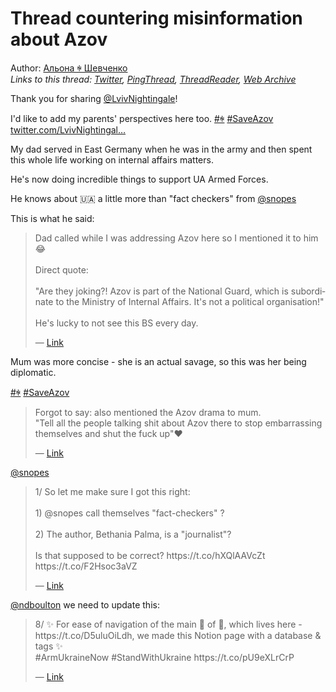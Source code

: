 # Thread countering misinformation about Azov

Author: [Альона ꑭ Шевченко](https://twitter.com/cryptodrftng)  
*Links to this thread: [Twitter](https://twitter.com/cryptodrftng/status/1539853500112404480), [PingThread](https://pingthread.com/thread/1539853500112404480), [ThreadReader](https://threadreaderapp.com/thread/1539853500112404480.html), [Web Archive](https://web.archive.org/web/*/https://twitter.com/cryptodrftng/status/1539853500112404480)*

Thank you for sharing [@LvivNightingale](https://twitter.com/LvivNightingale)!

I'd like to add my parents' perspectives here too.  [#ꑭ](https://twitter.com/hashtag/%EA%91%AD) [#SaveAzov](https://twitter.com/hashtag/SaveAzov) [twitter.com/LvivNightingal…](https://twitter.com/LvivNightingale/status/1539850257898545152)

My dad served in East Germany when he was in the army and then spent this whole life working on internal affairs matters. 

He's now doing incredible things to support UA Armed Forces. 

He knows about 🇺🇦 a little more than "fact checkers" from [@snopes](https://twitter.com/snopes) 

This is what he said:

<blockquote class="twitter-tweet">
    <p lang="en" dir="ltr">
    Dad called while I was addressing Azov here so I mentioned it to him 😂<br />
    <br />
    Direct quote: <br />
    <br />
    &#34;Are they joking?! Azov is part of the National Guard, which is subordinate to the Ministry of Internal Affairs. It&#39;s not a political organisation!&#34; <br />
    <br />
    He&#39;s lucky to not see this BS every day.<br />
    </p>
    &mdash; <a href="https://twitter.com/cryptodrftng/status/1528071051166498816">Link</a>
</blockquote>

Mum was more concise - she is an actual savage, so this was her being diplomatic. 

 [#ꑭ](https://twitter.com/hashtag/%EA%91%AD) [#SaveAzov](https://twitter.com/hashtag/SaveAzov)

<blockquote class="twitter-tweet">
    <p lang="en" dir="ltr">
    Forgot to say: also mentioned the Azov drama to mum. <br />
    &#34;Tell all the people talking shit about Azov there to stop embarrassing themselves and shut the fuck up&#34;❤️<br />
    </p>
    &mdash; <a href="https://twitter.com/cryptodrftng/status/1528084828603789313">Link</a>
</blockquote>

[@snopes](https://twitter.com/snopes)

<blockquote class="twitter-tweet">
    <p lang="en" dir="ltr">
    1/ So let me make sure I got this right:<br />
    <br />
    1) @snopes call themselves &#34;fact-checkers&#34; ? <br />
    <br />
    2) The author, Bethania Palma, is a &#34;journalist&#34;? <br />
    <br />
    Is that supposed to be correct? https://t.co/hXQlAAVcZt https://t.co/F2Hsoc3aVZ<br />
    </p>
    &mdash; <a href="https://twitter.com/cryptodrftng/status/1539844578152415232">Link</a>
</blockquote>

[@ndboulton](https://twitter.com/ndboulton) we need to update this:

<blockquote class="twitter-tweet">
    <p lang="en" dir="ltr">
    8/ ✨ For ease of navigation of the main 🧵 of 🧵, which lives here - https://t.co/D5uluOiLdh, we made this Notion page with a database &amp; tags ✨<br />
    #ArmUkraineNow #StandWithUkraine https://t.co/pU9eXLrCrP<br />
    </p>
    &mdash; <a href="https://twitter.com/cryptodrftng/status/1538905606173622275">Link</a>
</blockquote>
